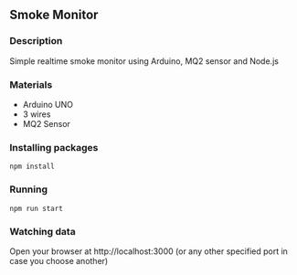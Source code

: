 ## Smoke Monitor

### Description
Simple realtime smoke monitor using Arduino, MQ2 sensor and Node.js

### Materials
- Arduino UNO
- 3 wires
- MQ2 Sensor

### Installing packages
``` npm install ```

### Running
``` npm run start ```

### Watching data
Open your browser at http://localhost:3000 (or any other specified port in case you choose another)
